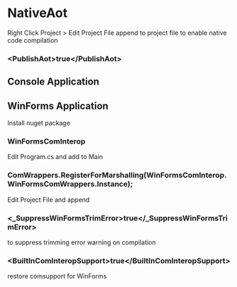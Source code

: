 # NativeAot
Right Click Project > Edit Project File
append to project file to enable native code compilation
### \<PublishAot>true\</PublishAot>

## Console Application


## WinForms Application
Install nuget package
### WinFormsComInterop

Edit Program.cs and add to Main
### ComWrappers.RegisterForMarshalling(WinFormsComInterop.WinFormsComWrappers.Instance);

Edit Project File and append
### \<_SuppressWinFormsTrimError>true</_SuppressWinFormsTrimError>
to suppress trimming error warning on compilation

### \<BuiltInComInteropSupport>true\</BuiltInComInteropSupport>
restore comsupport for WinForms


